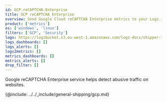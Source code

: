 ```yaml
---
id: GCP-reCAPTCHA-Enterprise
title: GCP reCAPTCHA Enterprise
overview: Send Google Cloud reCAPTCHA Enterprise metrics to your Logz.io account.
product: ['metrics']
os: ['windows', 'linux']
filters: ['GCP', 'Security']
logo: https://logzbucket.s3.eu-west-1.amazonaws.com/logz-docs/shipper-logos/recap.png
logs_dashboards: []
logs_alerts: []
logs2metrics: []
metrics_dashboards: []
metrics_alerts: []
drop_filter: []
---
```



Google reCAPTCHA Enterprise service helps detect abusive traffic on websites. 


{@include: ../../_include/general-shipping/gcp.md}  
